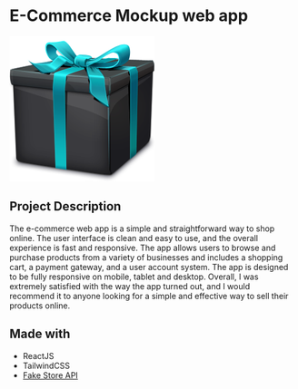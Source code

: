 # E-Commerce Mockup web app

![gift](/static/media/surprise-box.436d5d13dc97da8f557b.png)


## Project Description

The e-commerce web app is a simple and straightforward way to shop online. The user interface is clean and easy to use, and the overall experience is fast and responsive. The app allows users to browse and purchase products from a variety of businesses and includes a shopping cart, a payment gateway, and a user account system. The app is designed to be fully responsive on mobile, tablet and desktop. Overall, I was extremely satisfied with the way the app turned out, and I would recommend it to anyone looking for a simple and effective way to sell their products online.

## Made with

- ReactJS
- TailwindCSS
- [Fake Store API](https://fakestoreapi.com/)
